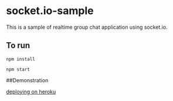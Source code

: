 # socket.io-sample

This is a sample of realtime group chat application using socket.io.

## To run

`npm install`

`npm start`

##Demonstration

[deploying on heroku](https://realtime-chat-sample.herokuapp.com)
